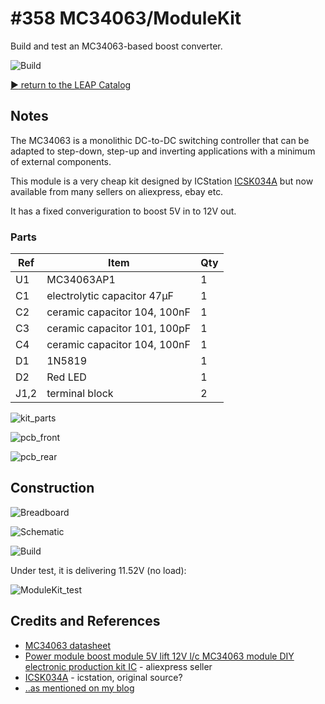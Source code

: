 # #358 MC34063/ModuleKit

Build and test an MC34063-based boost converter.

![Build](./assets/ModuleKit_build.jpg?raw=true)

[:arrow_forward: return to the LEAP Catalog](https://leap.tardate.com)

## Notes

The MC34063 is a monolithic DC-to-DC switching controller that can be adapted to step-down, step-up and inverting applications with a minimum of external components.

This module is a very cheap kit designed by ICStation [ICSK034A](http://www.icstation.com/icstation-step-module-boost-converter-power-supply-module-p-4151.html)
but now available from many sellers on aliexpress, ebay etc.

It has a fixed converiguration to boost 5V in to 12V out.

### Parts

| Ref  | Item                         | Qty |
|------|------------------------------|-----|
| U1   | MC34063AP1                   |   1 |
| C1   | electrolytic capacitor 47µF  |   1 |
| C2   | ceramic capacitor 104, 100nF |   1 |
| C3   | ceramic capacitor 101, 100pF |   1 |
| C4   | ceramic capacitor 104, 100nF |   1 |
| D1   | 1N5819                       |   1 |
| D2   | Red LED                      |   1 |
| J1,2 | terminal block               |   2 |

![kit_parts](./assets/kit_parts.jpg?raw=true)

![pcb_front](./assets/pcb_front.jpg?raw=true)

![pcb_rear](./assets/pcb_rear.jpg?raw=true)


## Construction

![Breadboard](./assets/ModuleKit_bb.jpg?raw=true)

![Schematic](./assets/ModuleKit_schematic.jpg?raw=true)

![Build](./assets/ModuleKit_build.jpg?raw=true)

Under test, it is delivering 11.52V (no load):

![ModuleKit_test](./assets/ModuleKit_test.jpg?raw=true)

## Credits and References
* [MC34063 datasheet](https://www.futurlec.com/Motorola/MC34063.shtml)
* [Power module boost module 5V lift 12V l/c MC34063 module DIY electronic production kit IC](https://www.aliexpress.com/item/Power-module-boost-module-5V-lift-12V-l-c-MC34063-module-DIY-electronic-production-kit-IC/32830584255.html) - aliexpress seller
* [ICSK034A](http://www.icstation.com/icstation-step-module-boost-converter-power-supply-module-p-4151.html) - icstation, original source?
* [..as mentioned on my blog](https://blog.tardate.com/2017/12/leap358-mc34063-boost-converter-kit.html)
